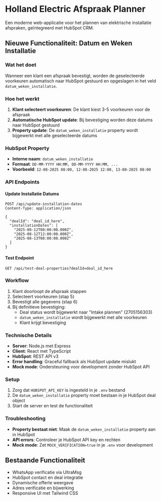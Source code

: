 # Holland Electric Afspraak Planner

Een moderne web-applicatie voor het plannen van elektrische installatie afspraken, geïntegreerd met HubSpot CRM.

## Nieuwe Functionaliteit: Datum en Weken Installatie

### Wat het doet
Wanneer een klant een afspraak bevestigt, worden de geselecteerde voorkeuren automatisch naar HubSpot gestuurd en opgeslagen in het veld `datum_weken_installatie`.

### Hoe het werkt
1. **Klant selecteert voorkeuren**: De klant kiest 3-5 voorkeuren voor de afspraak
2. **Automatische HubSpot update**: Bij bevestiging worden deze datums naar HubSpot gestuurd
3. **Property update**: De `datum_weken_installatie` property wordt bijgewerkt met alle geselecteerde datums

### HubSpot Property
- **Interne naam**: `datum_weken_installatie`
- **Formaat**: `DD-MM-YYYY HH:MM, DD-MM-YYYY HH:MM, ...`
- **Voorbeeld**: `12-08-2025 08:00, 12-08-2025 12:00, 13-08-2025 08:00`

### API Endpoints

#### Update Installatie Datums
```http
POST /api/update-installation-dates
Content-Type: application/json

{
  "dealId": "deal_id_here",
  "installationDates": [
    "2025-08-12T08:00:00.000Z",
    "2025-08-12T12:00:00.000Z",
    "2025-08-13T08:00:00.000Z"
  ]
}
```

#### Test Endpoint
```http
GET /api/test-deal-properties?dealId=deal_id_here
```

### Workflow
1. Klant doorloopt de afspraak stappen
2. Selecteert voorkeuren (stap 5)
3. Bevestigt alle gegevens (stap 6)
4. Bij definitieve bevestiging:
   - Deal status wordt bijgewerkt naar "Intake plannen" (2705156303)
   - `datum_weken_installatie` wordt bijgewerkt met alle voorkeuren
   - Klant krijgt bevestiging

### Technische Details
- **Server**: Node.js met Express
- **Client**: React met TypeScript
- **HubSpot**: REST API v3
- **Error handling**: Graceful fallback als HubSpot update mislukt
- **Mock mode**: Ondersteuning voor development zonder HubSpot API

### Setup
1. Zorg dat `HUBSPOT_API_KEY` is ingesteld in je `.env` bestand
2. De `datum_weken_installatie` property moet bestaan in je HubSpot deal object
3. Start de server en test de functionaliteit

### Troubleshooting
- **Property bestaat niet**: Maak de `datum_weken_installatie` property aan in HubSpot
- **API errors**: Controleer je HubSpot API key en rechten
- **Mock mode**: Zet `MOCK_VERIFICATION=true` in je `.env` voor development

## Bestaande Functionaliteit
- WhatsApp verificatie via UltraMsg
- HubSpot contact en deal integratie
- Dynamische offerte weergave
- Adres verificatie en bijwerking
- Responsive UI met Tailwind CSS 